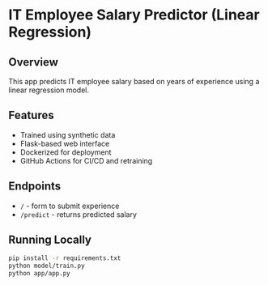 # IT Employee Salary Predictor (Linear Regression)

## Overview
This app predicts IT employee salary based on years of experience using a linear regression model.

## Features
- Trained using synthetic data
- Flask-based web interface
- Dockerized for deployment
- GitHub Actions for CI/CD and retraining

## Endpoints
- `/` - form to submit experience
- `/predict` - returns predicted salary

## Running Locally
```bash
pip install -r requirements.txt
python model/train.py
python app/app.py
